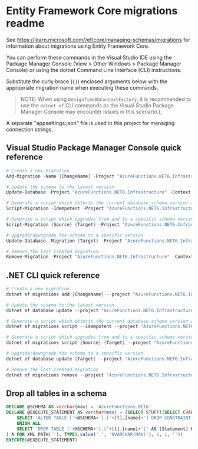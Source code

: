 # Entity Framework Core migrations readme

See <https://learn.microsoft.com//ef/core/managing-schemas/migrations> for information about migrations using Entity Framework Core.

You can perform these commands in the Visual Studio IDE using the Package Manager Console (View > Other Windows > Package Manager Console) or using the dotnet Command Line Interface (CLI) instructions.

Substitute the curly brace (`{}`) enclosed arguments below with the appropriate migration name when executing these commands.

> NOTE: When using `DesignTimeDbContextFactory`, it is recommended to use the `dotnet ef` CLI
> commands as the Visual Studio Package Manager Console may encounter issues in this scenario.);

A separate "appsettings.json" file is used in this project for managing connection strings.

## Visual Studio Package Manager Console quick reference

```powershell
# Create a new migration
Add-Migration -Name {ChangeName} -Project "AzureFunctions.NET6.Infrastructure" -Context "ApplicationDbContext"  -- {ConnectionStringName}

# Update the schema to the latest version
Update-Database -Project "AzureFunctions.NET6.Infrastructure" -Context "ApplicationDbContext"  -- {ConnectionStringName}

# Generate a script which detects the current database schema version and updates it to the latest
Script-Migration -Idempotent -Project "AzureFunctions.NET6.Infrastructure" -Context "ApplicationDbContext"  -- {ConnectionStringName}

# Generate a script which upgrades from and to a specific schema version
Script-Migration {Source} {Target} -Project "AzureFunctions.NET6.Infrastructure" -Context "ApplicationDbContext"  -- {ConnectionStringName}

# Upgrade/downgrade the schema to a specific version
Update-Database -Migration {Target} -Project "AzureFunctions.NET6.Infrastructure" -Context "ApplicationDbContext"  -- {ConnectionStringName}

# Remove the last created migration
Remove-Migration -Project "AzureFunctions.NET6.Infrastructure" -Context "ApplicationDbContext"  -- {ConnectionStringName}
```

## .NET CLI quick reference

```powershell
# Create a new migration
dotnet ef migrations add {ChangeName} --project "AzureFunctions.NET6.Infrastructure" --context "ApplicationDbContext" -- {ConnectionStringName}

# Update the schema to the latest version
dotnet ef database update --project "AzureFunctions.NET6.Infrastructure" --context "ApplicationDbContext" -- {ConnectionStringName}

# Generate a script which detects the current database schema version and updates it to the latest
dotnet ef migrations script --idempotent --project "AzureFunctions.NET6.Infrastructure" --context "ApplicationDbContext" -- {ConnectionStringName}

# Generate a script which upgrades from and to a specific schema version
dotnet ef migrations script {Source} {Target} --project "AzureFunctions.NET6.Infrastructure" --context "ApplicationDbContext" -- {ConnectionStringName}

# Upgrade/downgrade the schema to a specific version
dotnet ef database update {Target} --project "AzureFunctions.NET6.Infrastructure" --context "ApplicationDbContext" -- {ConnectionStringName}

# Remove the last created migration
dotnet ef migrations remove --project "AzureFunctions.NET6.Infrastructure" --context "ApplicationDbContext" -- {ConnectionStringName}
```

## Drop all tables in a schema

```sql
DECLARE @SCHEMA AS varchar(max) = 'AzureFunctions.NET6'
DECLARE @EXECUTE_STATEMENT AS varchar(max) = (SELECT STUFF((SELECT CHAR(13) + CHAR(10) + [Statement] FROM (
    SELECT 'ALTER TABLE ['+@SCHEMA+'].['+[t].[name]+'] DROP CONSTRAINT ['+[fk].[name]+']' AS [Statement] FROM [sys].[foreign_keys] AS [fk] INNER JOIN [sys].[tables] AS [t] ON [t].[object_id] = [fk].[parent_object_id] INNER JOIN [sys].[schemas] AS [s] ON [s].[schema_id] = [t].[schema_id] WHERE [s].[name] = @SCHEMA
    UNION ALL
    SELECT 'DROP TABLE ['+@SCHEMA+'].['+[t].[name]+']' AS [Statement] FROM [sys].[tables] AS [t] INNER JOIN [sys].[schemas] AS [s] ON [s].[schema_id] = [t].[schema_id] WHERE [s].[name] = @SCHEMA
) A FOR XML PATH(''), TYPE).value('.', 'NVARCHAR(MAX)'), 1, 1, ''))
EXECUTE(@EXECUTE_STATEMENT)
```
